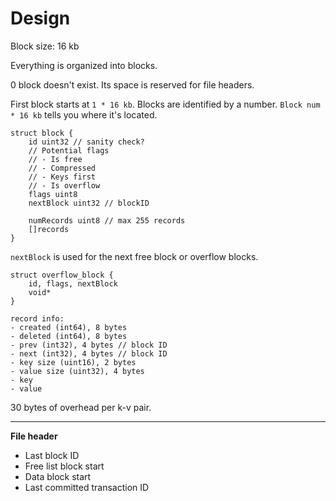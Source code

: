 Design
===

Block size: 16 kb

Everything is organized into blocks.

0 block doesn't exist. Its space is reserved for
file headers.

First block starts at `1 * 16 kb`.
Blocks are identified by a number.
`Block num * 16 kb` tells you where it's located.

```
struct block {
	id uint32 // sanity check?
	// Potential flags
	// - Is free
	// - Compressed
	// - Keys first
	// - Is overflow
	flags uint8
	nextBlock uint32 // blockID

	numRecords uint8 // max 255 records
	[]records
}
```

`nextBlock` is used for the next free block or overflow
blocks.

```
struct overflow_block {
	id, flags, nextBlock
	void*
}
```

```
record info:
- created (int64), 8 bytes
- deleted (int64), 8 bytes
- prev (int32), 4 bytes // block ID
- next (int32), 4 bytes // block ID
- key size (uint16), 2 bytes
- value size (uint32), 4 bytes
- key
- value
```

30 bytes of overhead per k-v pair.

---

**File header**

- Last block ID
- Free list block start
- Data block start
- Last committed transaction ID
